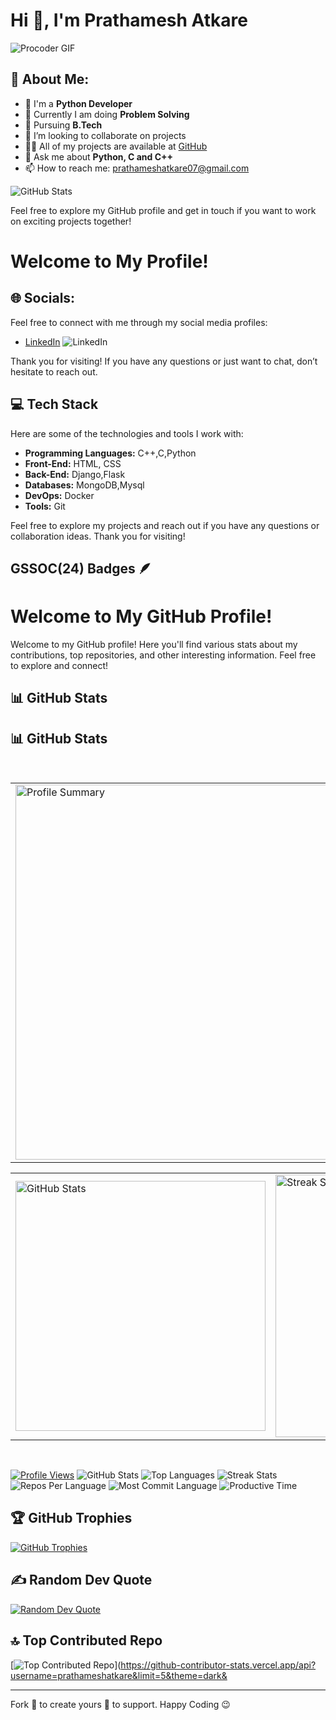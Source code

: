 # Hi 👋, I'm Prathamesh Atkare

![Procoder GIF](https://user-images.githubusercontent.com/74038190/212751818-13da6fd2-27ca-45c4-9c64-3940ccfa6fd3.gif)

## 💫 About Me:
- 🔭 I'm a **Python Developer**
- 🌱 Currently I am doing  **Problem Solving**
- 🌱 Pursuing **B.Tech**
- 👯 I’m looking to collaborate on  projects
- 👨‍💻 All of my projects are available at [GitHub](https://github.com/prathameshatkare)
- 💬 Ask me about **Python, C and C++**
- 📫 How to reach me: [prathameshatkare07@gmail.com](mailto:prathameshatkare07@gmail.com)
 
![GitHub Stats](https://user-images.githubusercontent.com/74038190/240304586-d48893bd-0757-481c-8d7e-ba3e163feae7.png)

Feel free to explore my GitHub profile and get in touch if you want to work on exciting projects together!
# Welcome to My Profile!

## 🌐 Socials:

Feel free to connect with me through my social media profiles:

- [LinkedIn]((https://www.linkedin.com/in/prathamesh-atkare-6223aa255/)) ![LinkedIn](https://img.shields.io/badge/LinkedIn-%230077B5.svg?logo=linkedin&logoColor=white)

Thank you for visiting! If you have any questions or just want to chat, don’t hesitate to reach out.

## 💻 Tech Stack

Here are some of the technologies and tools I work with:

- **Programming Languages:** C++,C,Python
- **Front-End:** HTML, CSS 
- **Back-End:** Django,Flask
- **Databases:** MongoDB,Mysql
- **DevOps:** Docker
- **Tools:** Git

Feel free to explore my projects and reach out if you have any questions or collaboration ideas. Thank you for visiting!

## GSSOC(24) Badges 🪶

<!-- I am excited to share the badges I have earned from the GSSOC (GirlScript Summer of Code) 2024 program. You can find more details and see my achieveme

<div align="center" dir="auto">
  <a href="https://gssoc.girlscript.tech/leaderboard" rel="nofollow">
    <img src="https://raw.githubusercontent.com/girlscript/gssoc-website-new/main/public/badges/postman.png" width="85px" height="85px" style="max-width: 100%;">
    <img src="https://github.com/girlscript/gssoc-website-new/raw/main/public/badges/1.png" width="85px" height="85px" style="max-width: 100%;">
    <img src="https://github.com/girlscript/gssoc-website-new/raw/main/public/badges/2.png" width="85px" height="85px" style="max-width: 100%;">
    <img src="https://github.com/girlscript/gssoc-website-new/raw/main/public/badges/3.png" width="85px" height="85px" style="max-width: 100%;">
    <img src="https://github.com/girlscript/gssoc-website-new/raw/main/public/badges/4.png" width="85px" height="85px" style="max-width: 100%;">
    <img src="https://github.com/girlscript/gssoc-website-new/raw/main/public/badges/5.png" width="85px" height="85px" style="max-width: 100%;">
    <img src="https://github.com/girlscript/gssoc-website-new/raw/main/public/badges/6.png" width="85px" height="85px" style="max-width: 100%;">
    <img src="https://github.com/girlscript/gssoc-website-new/raw/main/public/badges/7.png" width="85px" height="85px" style="max-width: 100%;">
    <img src="https://github.com/girlscript/gssoc-website-new/raw/main/public/badges/8.png" width="85px" height="85px" style="max-width: 100%;">
  </a>
</div> -->
# Welcome to My GitHub Profile!

Welcome to my GitHub profile! Here you'll find various stats about my contributions, top repositories, and other interesting information. Feel free to explore and connect!

## 📊 GitHub Stats

## 📊 GitHub Stats
<br>

<table width="100%" align="center">
<tr>
<td>
  <img width="600em" src="http://github-profile-summary-cards.vercel.app/api/cards/profile-details?username=prathameshatkare&theme=radical" alt="Profile Summary">
</td>
</tr>
</table>

<table width="100%" align="center">
<tr>
<td>
  <img width="400em" src="https://github-readme-stats.vercel.app/api?username=prathameshatkare&show_icons=true&locale=en&theme=radical" alt="GitHub Stats"/>
</td>
<td>
  <img width="420em" src="https://github-readme-streak-stats.herokuapp.com/?user=prathameshatkare&theme=radical" alt="Streak Stats"/>
</td>
</tr>
</table>
<br>

[![Profile Views](https://komarev.com/ghpvc/?username=prathameshatkare&abbreviated=true)](https://github.com/prathameshatkare)
![GitHub Stats](https://github-readme-stats.vercel.app/api?username=prathameshatkare&theme=blue-green&hide_border=true&include_all_commits=false&count_private=true)
![Top Languages](https://github-readme-stats.vercel.app/api/top-langs/?username=prathameshatkare&theme=blue-green&hide_border=true&include_all_commits=false&count_private=true&layout=compact)
![Streak Stats](https://github-readme-streak-stats.herokuapp.com/?user=prathameshatkare&theme=blue-green&hide_border=true)
![Repos Per Language](http://github-profile-summary-cards.vercel.app/api/cards/repos-per-language?username=prathameshatkare&theme=blue_green)
![Most Commit Language](http://github-profile-summary-cards.vercel.app/api/cards/most-commit-language?username=prathameshatkare&theme=blue_green)
![Productive Time](http://github-profile-summary-cards.vercel.app/api/cards/productive-time?username=prathameshatkare&theme=blue_green&utcOffset=8)


## 🏆 GitHub Trophies

[![GitHub Trophies](https://github-profile-trophy.vercel.app/?username=prathameshatkare&theme=shadow_blue&no-frame=false&no-bg=true&margin-w=4)](https://github.com/prathameshatkare)


## ✍️ Random Dev Quote

[![Random Dev Quote](https://quotes-github-readme.vercel.app/api?type=horizontal&theme=radical)](https://quotes-github-readme.vercel.app/api?type=horizontal&theme=radical)

## 🔝 Top Contributed Repo

[![Top Contributed Repo](https://github-contributor-stats.vercel.app/api?username=prathameshatkare&limit=5&theme=dark&combine_all_yearly_contributions=true)](https://github-contributor-stats.vercel.app/api?username=prathameshatkare&limit=5&theme=dark&



---

Fork 🍴 to create yours 🌟 to support. Happy Coding 😉

